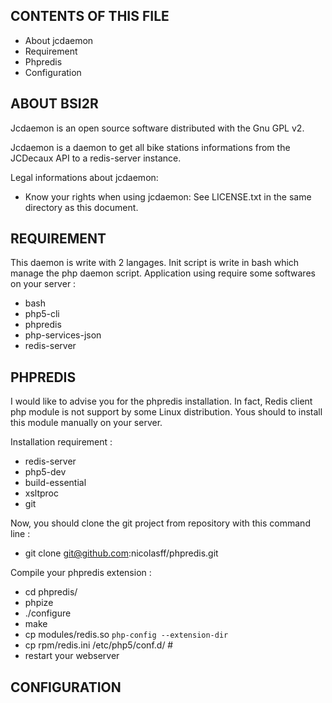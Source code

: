 CONTENTS OF THIS FILE
---------------------
 * About jcdaemon
 * Requirement
 * Phpredis 
 * Configuration

ABOUT BSI2R
-----------

Jcdaemon is an open source software
distributed with the Gnu GPL v2.

Jcdaemon is a daemon to get all bike stations informations
from the JCDecaux API to a redis-server instance.


Legal informations about jcdaemon:
 * Know your rights when using jcdaemon:
   See LICENSE.txt in the same directory as this document.

REQUIREMENT
-----------

This daemon is write with 2 langages. Init script is write in
bash which manage the php daemon script. Application using
require some softwares on your server :

* bash
* php5-cli 
* phpredis 
* php-services-json 
* redis-server

PHPREDIS
--------
I would like to advise you for the phpredis installation.
In fact, Redis client php module is not support by some 
Linux distribution. Yous should to install this module 
manually on your server.

Installation requirement : 
* redis-server 
* php5-dev 
* build-essential
* xsltproc
* git

Now, you should clone the git project from repository
with this command line :
* git clone git@github.com:nicolasff/phpredis.git

Compile your phpredis extension :
* cd phpredis/
* phpize
* ./configure
* make
* cp modules/redis.so `php-config --extension-dir`
* cp rpm/redis.ini /etc/php5/conf.d/ # 
* restart your webserver 


CONFIGURATION
-------------


